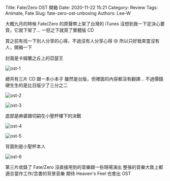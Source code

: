 Title: Fate/Zero OST 開箱
Date: 2020-11-22 15:21
Category: Review
Tags: Animate, Fate
Slug: fate-zero-ost-unboxing
Authors: Lee-W

大概九月的時候 Fate/Zero 的原聲帶上架了台灣的 iTunes
沒想到我一下定決心要買，它就下架了...
一怒之下就買了實體版 CD

<!--more-->

買之前有找一下別人分享的心得，不過沒有人分享心得 😢
所以只好我來當沒有人，開箱一下

封面是卡姆蘭之丘上的亞瑟王

![ost-1]({static}/images/post-images/2020-fz-ost/ost-1.jpeg)

總共有三片 CD 跟一本小本子
雖然是台版，但裡面的內容都沒有翻譯...
不過價錢硬生生的是比日版少了三分之二

![ost-2]({static}/images/post-images/2020-fz-ost/ost-2.jpeg)

![ost-3]({static}/images/post-images/2020-fz-ost/ost-3.jpeg)

底部是麻婆跟切嗣在小聖杯樓下的決戰

![ost-4]({static}/images/post-images/2020-fz-ost/ost-4.jpeg)

![ost-5]({static}/images/post-images/2020-fz-ost/ost-5.jpeg)

背面則是小聖杯本人

![ost-6]({static}/images/post-images/2020-fz-ost/ost-6.jpeg)

第三片收錄了 Fate/Zero 沒直接用到的音樂跟一些現場演出
整張的音樂大致上都適合當作工作/念書的背景音樂
期待 Heaven's Feel 也會出 OST
